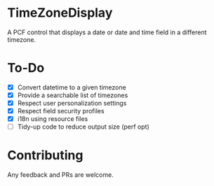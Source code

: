 # TimeZoneDisplay
A PCF control that displays a date or date and time field in a different timezone.

# To-Do

- [x] Convert datetime to a given timezone
- [x] Provide a searchable list of timezones
- [x] Respect user personalization settings
- [x] Respect field security profiles
- [x] i18n using resource files
- [ ] Tidy-up code to reduce output size (perf opt)

# Contributing

Any feedback and PRs are welcome.
